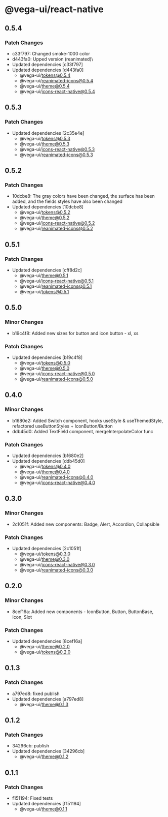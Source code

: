 # @vega-ui/react-native

## 0.5.4

### Patch Changes

- c33f797: Changed smoke-1000 color
- d443fa0: Upped version (reanimated)\
- Updated dependencies [c33f797]
- Updated dependencies [d443fa0]
  - @vega-ui/tokens@0.5.4
  - @vega-ui/reanimated-icons@0.5.4
  - @vega-ui/theme@0.5.4
  - @vega-ui/icons-react-native@0.5.4

## 0.5.3

### Patch Changes

- Updated dependencies [2c35e4e]
  - @vega-ui/tokens@0.5.3
  - @vega-ui/theme@0.5.3
  - @vega-ui/icons-react-native@0.5.3
  - @vega-ui/reanimated-icons@0.5.3

## 0.5.2

### Patch Changes

- 10dcbe8: The gray colors have been changed, the surface has been added, and the fields styles have also been changed
- Updated dependencies [10dcbe8]
  - @vega-ui/tokens@0.5.2
  - @vega-ui/theme@0.5.2
  - @vega-ui/icons-react-native@0.5.2
  - @vega-ui/reanimated-icons@0.5.2

## 0.5.1

### Patch Changes

- Updated dependencies [cff8d2c]
  - @vega-ui/theme@0.5.1
  - @vega-ui/icons-react-native@0.5.1
  - @vega-ui/reanimated-icons@0.5.1
  - @vega-ui/tokens@0.5.1

## 0.5.0

### Minor Changes

- b19c4f8: Added new sizes for button and icon button - xl, xs

### Patch Changes

- Updated dependencies [b19c4f8]
  - @vega-ui/tokens@0.5.0
  - @vega-ui/theme@0.5.0
  - @vega-ui/icons-react-native@0.5.0
  - @vega-ui/reanimated-icons@0.5.0

## 0.4.0

### Minor Changes

- b1680e2: Added Switch component, hooks useStyle & useThemedStyle, refactored useButtonStyles + IconButton/Button
- ddb45d0: Added TextField component, mergeInterpolateColor func

### Patch Changes

- Updated dependencies [b1680e2]
- Updated dependencies [ddb45d0]
  - @vega-ui/tokens@0.4.0
  - @vega-ui/theme@0.4.0
  - @vega-ui/reanimated-icons@0.4.0
  - @vega-ui/icons-react-native@0.4.0

## 0.3.0

### Minor Changes

- 2c1051f: Added new components: Badge, Alert, Accordion, Collapsible

### Patch Changes

- Updated dependencies [2c1051f]
  - @vega-ui/tokens@0.3.0
  - @vega-ui/theme@0.3.0
  - @vega-ui/icons-react-native@0.3.0
  - @vega-ui/reanimated-icons@0.3.0

## 0.2.0

### Minor Changes

- 8cef16a: Added new components - IconButton, Button, ButtonBase, Icon, Slot

### Patch Changes

- Updated dependencies [8cef16a]
  - @vega-ui/theme@0.2.0
  - @vega-ui/tokens@0.2.0

## 0.1.3

### Patch Changes

- a797ed8: fixed publish
- Updated dependencies [a797ed8]
  - @vega-ui/theme@0.1.3

## 0.1.2

### Patch Changes

- 34296cb: publish
- Updated dependencies [34296cb]
  - @vega-ui/theme@0.1.2

## 0.1.1

### Patch Changes

- f151194: Fixed tests
- Updated dependencies [f151194]
  - @vega-ui/theme@0.1.1
